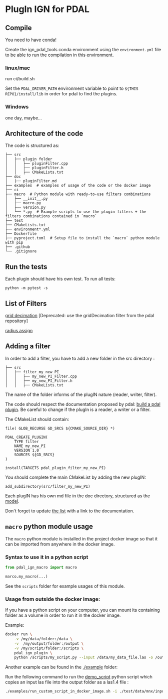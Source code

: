 # PlugIn IGN for PDAL

## Compile

You need to have conda!

Create the ign_pdal_tools conda environment using the `environment.yml` file
to be able to run the compilation in this environment.

### linux/mac

run ci/build.sh

Set the `PDAL_DRIVER_PATH` environment variable to point to `${THIS REPO}/install/lib`
in order for pdal to find the plugins.

### Windows

one day, maybe...

## Architecture of the code

The code is structured as:

```
├── src
│   ├── plugin folder
│   │   ├── pluginFilter.cpp
│   │   ├── pluginFilter.h
│   │   ├── CMakeLists.txt
├── doc
│   ├── pluginFilter.md
├── examples  # examples of usage of the code or the docker image
├── ci
├── macro  # Python module with ready-to-use filters combinations
│   ├── __init__.py
│   ├── macro.py
│   ├── version.py
│   └── *.py  # Example scripts to use the plugin filters + the filters combinations contained in `macro`
├── test
├── CMakeLists.txt
├── environment*.yml
├── Dockerfile
├── pyproject.toml  # Setup file to install the `macro` python module with pip
├── .github
└── .gitignore
```

## Run the tests

Each plugin should have his own test. To run all tests:

```
python -m pytest -s
```

## List of Filters

[grid decimation](./doc/grid_decimation.md) [Deprecated: use the gridDecimation filter from the pdal repository]

[radius assign](./doc/radius_assign.md)

## Adding a filter

In order to add a filter, you have to add a new folder in the src directory :

```
├── src
│   ├── filter_my_new_PI
│   │   ├── my_new_PI_Filter.cpp
│   │   ├── my_new_PI_Filter.h
│   │   ├── CMakeLists.txt
```

The name of the folder informs of the plugIN nature (reader, writer, filter).

The code should respect the documentation proposed by pdal: [build a pdal plugin](https://pdal.io/en/2.6.0/development/plugins.html).
Be careful to change if the plugIn is a reader, a writer or a filter.

The CMakeList should contain:

```
file( GLOB_RECURSE GD_SRCS ${CMAKE_SOURCE_DIR} *)

PDAL_CREATE_PLUGIN(
    TYPE filter
    NAME my_new_PI
    VERSION 1.0
    SOURCES ${GD_SRCS}
)

install(TARGETS pdal_plugin_filter_my_new_PI)
```

You should complete the main CMakeList by adding the new plugIN:
```
add_subdirectory(src/filter_my_new_PI)
```

Each plugIN has his own md file in the doc directory, structured as the [model](./doc/_doc_model_plugIN.md).

Don't forget to update [the list](#list-of-filters) with a link to the documentation.

## `macro` python module usage

The `macro` python module is installed in the project docker image so that it can be imported from anywhere in the
docker image.


### Syntax to use it in a python script

```python
from pdal_ign_macro import macro

marco.my_macro(...)
```

See the `scripts` folder for example usages of this module.

### Usage from outside the docker image:

If you have a python script on your computer, you can mount its containing folder as a volume in order to
run it in the docker image.

Example:

```bash
docker run \
    -v /my/data/folder:/data \
    -v  /my/output/folder:/output \
    -v /my/script/folder:/scripts \
    pdal_ign_plugin \
    python /scripts/my_script.py --input /data/my_data_file.las -o /output/my_output.las
```

Another example can be found in the [./example](./examples/) folder:

Run the following command to run the [demo_script](./examples/demo_script.py) python script
which copies an input las file into the output folder as a las1.4 file :

```bash
./examples/run_custom_script_in_docker_image.sh -i ./test/data/mnx/input/bat.laz -o ./tmp/demo -s ./examples/demo_script.py
```

